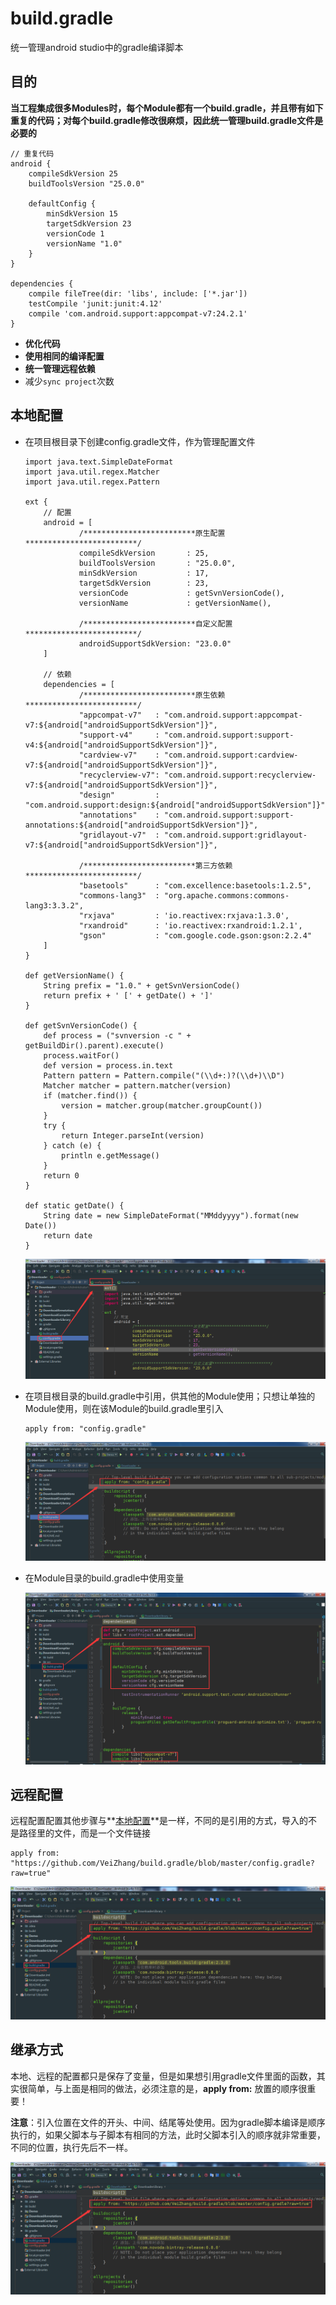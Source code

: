 # build.gradle
统一管理android studio中的gradle编译脚本

## 目的

**当工程集成很多Modules时，每个Module都有一个build.gradle，并且带有如下重复的代码；对每个build.gradle修改很麻烦，因此统一管理build.gradle文件是必要的**

```
// 重复代码
android {
    compileSdkVersion 25
    buildToolsVersion "25.0.0"

    defaultConfig {
        minSdkVersion 15
        targetSdkVersion 23
        versionCode 1
        versionName "1.0"
    }
}

dependencies {
    compile fileTree(dir: 'libs', include: ['*.jar'])
    testCompile 'junit:junit:4.12'
    compile 'com.android.support:appcompat-v7:24.2.1'
}
```

* **优化代码**
* **使用相同的编译配置**
* **统一管理远程依赖**
* 减少`sync project`次数


## 本地配置<a name="本地配置">

* 在项目根目录下创建config.gradle文件，作为管理配置文件
	
	```
	import java.text.SimpleDateFormat
	import java.util.regex.Matcher
	import java.util.regex.Pattern
	
	ext {
	    // 配置
	    android = [
	            /*************************原生配置*************************/
	            compileSdkVersion       : 25,
	            buildToolsVersion       : "25.0.0",
	            minSdkVersion           : 17,
	            targetSdkVersion        : 23,
	            versionCode             : getSvnVersionCode(),
	            versionName             : getVersionName(),
	
	            /*************************自定义配置*************************/
	            androidSupportSdkVersion: "23.0.0"
	    ]
	
	    // 依赖
	    dependencies = [
	            /*************************原生依赖*************************/
	            "appcompat-v7"   : "com.android.support:appcompat-v7:${android["androidSupportSdkVersion"]}",
	            "support-v4"     : "com.android.support:support-v4:${android["androidSupportSdkVersion"]}",
	            "cardview-v7"    : "com.android.support:cardview-v7:${android["androidSupportSdkVersion"]}",
	            "recyclerview-v7": "com.android.support:recyclerview-v7:${android["androidSupportSdkVersion"]}",
	            "design"         : "com.android.support:design:${android["androidSupportSdkVersion"]}",
	            "annotations"    : "com.android.support:support-annotations:${android["androidSupportSdkVersion"]}",
	            "gridlayout-v7"  : "com.android.support:gridlayout-v7:${android["androidSupportSdkVersion"]}",
	
	            /*************************第三方依赖*************************/
	            "basetools"      : "com.excellence:basetools:1.2.5",
	            "commons-lang3"  : "org.apache.commons:commons-lang3:3.3.2",
	            "rxjava"         : 'io.reactivex:rxjava:1.3.0',
	            "rxandroid"      : 'io.reactivex:rxandroid:1.2.1',
	            "gson"           : "com.google.code.gson:gson:2.2.4"
	    ]
	}
	
	def getVersionName() {
	    String prefix = "1.0." + getSvnVersionCode()
	    return prefix + ' [' + getDate() + ']'
	}
	
	def getSvnVersionCode() {
	    def process = ("svnversion -c " + getBuildDir().parent).execute()
	    process.waitFor()
	    def version = process.in.text
	    Pattern pattern = Pattern.compile("(\\d+:)?(\\d+)\\D")
	    Matcher matcher = pattern.matcher(version)
	    if (matcher.find()) {
	        version = matcher.group(matcher.groupCount())
	    }
	    try {
	        return Integer.parseInt(version)
	    } catch (e) {
	        println e.getMessage()
	    }
	    return 0
	}
	
	def static getDate() {
	    String date = new SimpleDateFormat("MMddyyyy").format(new Date())
	    return date
	}
	```

	![config.gradle][config.gradle]

* 在项目根目录的build.gradle中引用，供其他的Module使用；只想让单独的Module使用，则在该Module的build.gradle里引入

	```
	apply from: "config.gradle"
	```

	![config引用][config引用]


* 在Module目录的build.gradle中使用变量
	
	![config使用][config使用]


## 远程配置

远程配置配置其他步骤与**[本地配置](#本地配置)**是一样，不同的是引用的方式，导入的不是路径里的文件，而是一个文件链接

```
apply from: "https://github.com/VeiZhang/build.gradle/blob/master/config.gradle?raw=true"
```

![远程配置引用][远程配置引用]


## 继承方式

本地、远程的配置都只是保存了变量，但是如果想引用gradle文件里面的函数，其实很简单，与上面是相同的做法，必须注意的是，**apply from:** 放置的顺序很重要！

**注意**：引入位置在文件的开头、中间、结尾等处使用。因为gradle脚本编译是顺序执行的，如果父脚本与子脚本有相同的方法，此时父脚本引入的顺序就非常重要，不同的位置，执行先后不一样。

![继承方式][继承方式]



[config.gradle]:https://github.com/VeiZhang/build.gradle/blob/master/images/config.gradle.png?raw=true "config.gradle"
[config引用]:https://github.com/VeiZhang/build.gradle/blob/master/images/config引用.png?raw=true "config引用"
[config使用]:https://github.com/VeiZhang/build.gradle/blob/master/images/config使用.png?raw=true "config使用"
[远程配置引用]:https://github.com/VeiZhang/build.gradle/blob/master/images/%E8%BF%9C%E7%A8%8B%E9%85%8D%E7%BD%AE%E5%BC%95%E7%94%A8.png?raw=true "远程配置引用"
[继承方式]:https://github.com/VeiZhang/build.gradle/blob/master/images/%E8%BF%9C%E7%A8%8B%E9%85%8D%E7%BD%AE%E5%BC%95%E7%94%A8.png?raw=true "继承方式"